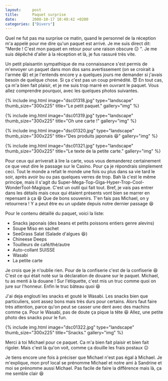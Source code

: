 ```yaml
---
layout:     post
title:      Paquet surprise
date:       2008-10-17 10:49:42 +0200
categories: ["Divers"]
---
```


Quel ne fut pas ma surprise ce matin, quand le personnel de la réception m'a appelé pour me dire qu'un paquet est
arrivé. Je me suis direct dit: "Merde ! C'est mon paquet en retour pour une raison obscure :neutral_face: ". Je me
suis dépêché d'aller à la réception et là, je fus rassuré très vite.

<!--more-->

Un petit plaisantin sympathique de ma connaissance s'est permis de m'envoyer un paquet dans mon dos sans
avertissement (on se croirait à l'armée :laughing:) et je l'entends encore y a quelques jours me demander si
j'avais besoin de quelque chose. Si ça c'est pas un coup prémédité. :smiling_imp: En tout cas, ça m'a bien fait
plaisir, et je me suis trop marré en ouvrant le paquet. Vous allez comprendre pourquoi, avec les quelques photos
suivantes.

<!-- /assets/images/posts/2008-10-17-paquet-surprise/dsc01318.jpg -->
{% include img.html
    image="dsc01318.jpg"
    type="landscape"
    thumb_size="300x225"
    title="Le petit paquet."
    gallery="img"
%}

<!-- /assets/images/posts/2008-10-17-paquet-surprise/dsc01319.jpg -->
{% include img.html
    image="dsc01319.jpg"
    type="landscape"
    thumb_size="300x225"
    title="Oh une carte !"
    gallery="img"
%}

<!-- /assets/images/posts/2008-10-17-paquet-surprise/dsc01320.jpg -->
{% include img.html
    image="dsc01320.jpg"
    type="landscape"
    thumb_size="300x225"
    title="Des produits japonais :laughing:"
    gallery="img"
%}

<!-- /assets/images/posts/2008-10-17-paquet-surprise/dsc01321.jpg -->
{% include img.html
    image="dsc01321.jpg"
    type="landscape"
    thumb_size="300x225"
    title="Le texte de la petite carte."
    gallery="img"
%}

Pour ceux qui arriverait à lire la carte, vous vous demanderez certainement ce que veut dire le passage sur le
Casino. Pour ça je répondrais simplement ceci. Tout le monde a refait le monde une fois ou plus dans sa vie tard le
soir, après avoir bu ou pas quelques verres de trop. Bah là c'est le même principe, mais il s'agit du
Super-Mega-Top-Giga-Hyper-Trop-Cool-WonderTool-Magique. C'est un outil qui fait tout. Bref, je vais pas entrer dans
les détails mais ceux qui étaient présents vont bien se marrer en repensant à ça :laughing: Que de bons souvenirs.
T'en fais pas Michael, on y retournera ! Y a peut être eu un update depuis notre dernier passage :laughing:

Pour le contenu détaillé du paquet, voici la liste:

- Snacks japonais (des beans et petits poissons entiers genre alevins)
- Soupe Miso en sachet
- SeeGrass Salat (Salade d'algues :laughing:)
- Chineese Deeps
- Touilleurs de café/thé/autre
- Auto-collant SUISSE
- Wasabi
- La petite carte

Je crois que je n'oublie rien. Pour de la confiserie c'est de la confiserie :laughing: C'est ce qui était noté sur
la déclaration de douane sur le paquet. Michael, tu as menti à la douane ! Sur l'étiquette, c'est mis un truc comme
quoi on jure sur l'honneur. Enfin le truc bâteau quoi :laughing:

J'ai deja englouti les snacks et gouté le Wasabi. Les snacks bien que particuliers, sont assez bons mais très durs
pour certains. Alors faut faire très attention, parce qu'on peut se casser une dent avec des machins comme ça. Pour
le Wasabi, pas de doute ça pique la tête :laughing: Allez, une petite photo des snacks pour le fun.

<!-- /assets/images/posts/2008-10-17-paquet-surprise/dsc01322.jpg -->
{% include img.html
    image="dsc01322.jpg"
    type="landscape"
    thumb_size="300x225"
    title="Snacks."
    gallery="img"
%}

Merci à toi Michael pour ce paquet. Ca m'a bien fait plaisir et bien fait rigoler. Mais c'est là qu'on voit, comme
ça douille les frais postaux :neutral_face:

Je tiens encore une fois à préciser que Michael n'est pas égal à Michael. Je m'explique, mon prof local se prénomme
Michael et notre ami à Sandrine et moi se prénomme aussi Michael. Pas facile de faire la différence mais là, ça me
semble clair :laughing:
